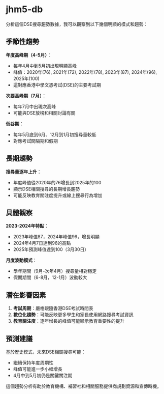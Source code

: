 # jhm5-db


分析這個DSE搜尋趨勢數據，我可以觀察到以下幾個明顯的模式和趨勢：

## 季節性趨勢

**年度高峰期（4-5月）**：
- 每年4月中到5月初出現明顯高峰
- 峰值：2020年(76), 2021年(72), 2022年(78), 2023年(87), 2024年(96), 2025年(100)
- 這對應香港中學文憑考試(DSE)的主要考試期

**次要高峰期（7月）**：
- 每年7月中出現次高峰
- 可能與DSE放榜和相關討論有關

**低谷期**：
- 每年5月底到6月、12月到1月初搜尋量較低
- 對應考試間隔期和假期

## 長期趨勢

**搜尋量逐年上升**：
- 年度峰值從2020年的76增長到2025年的100
- 顯示DSE相關搜尋的長期增長趨勢
- 可能反映教育關注度提升或線上搜尋行為增加

## 具體觀察

**2023-2024年特點**：
- 2023年峰值87，2024年峰值96，增長明顯
- 2024年4月7日達到96的高點
- 2025年預測峰值達到100（3月30日）

**月度波動模式**：
- 學年期間（9月-次年4月）搜尋量相對穩定
- 假期期間（6-8月，12-1月）波動較大

## 潛在影響因素

1. **考試周期**：嚴格跟隨香港DSE考試時間表
2. **數位化趨勢**：可能反映更多學生和家長使用網路搜尋考試資訊
3. **教育關注度**：逐年增長的峰值可能顯示教育重要性的提升

## 預測建議

基於歷史模式，未來DSE相關搜尋可能：
- 繼續保持年度周期性
- 峰值可能進一步小幅增長
- 4月中到5月初仍是關鍵關注期

這個趨勢分析有助於教育機構、補習社和相關服務提供商規劃資源和宣傳時機。



